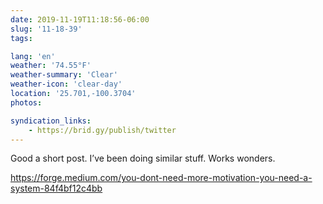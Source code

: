 ```yaml
---
date: 2019-11-19T11:18:56-06:00
slug: '11-18-39'
tags:

lang: 'en'
weather: '74.55°F'
weather-summary: 'Clear'
weather-icon: 'clear-day'
location: '25.701,-100.3704'
photos:

syndication_links:
    - https://brid.gy/publish/twitter
---
```

Good a short post. I’ve been doing similar stuff. Works wonders. 

https://forge.medium.com/you-dont-need-more-motivation-you-need-a-system-84f4bf12c4bb